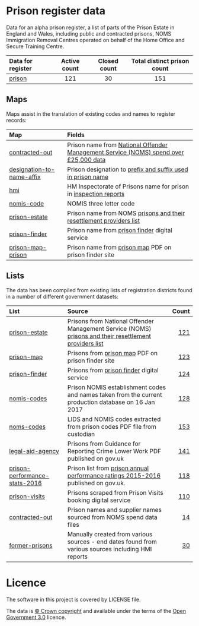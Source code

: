 # Prison register data

Data for an alpha prison register,
a list of parts of the Prison Estate in England and Wales, including public and contracted prisons, NOMS Immigration Removal Centres operated on behalf of the Home Office and Secure Training Centre.

| Data for register                | Active count | Closed count | Total distinct prison count |
| :---                             | :---:        | :---:        | :---:                       |
| [prison](data/prison/prison.tsv) | 121          | 30           | 151                         |

## Maps

Maps assist in the translation of existing codes and names to register records:

| Map  | Fields |
| :--- | :---   |
  | [contracted-out](maps/contracted-out.tsv) | Prison name from [National Offender Management Service (NOMS) spend over £25,000 data](https://www.gov.uk/government/publications/national-offender-management-service-spend-over-25000-2016) |
| [designation-to-name-affix](maps/designation-to-name-affix.tsv) | Prison designation to [prefix and suffix used in prison name](https://github.com/openregister/prison-data/blob/readme-update/lib/prison_data.rb#L66) |
| [hmi](maps/hmi.tsv) | HM Inspectorate of Prisons name for prison in [inspection reports](https://www.justiceinspectorates.gov.uk/hmiprisons/inspections/) |
| [nomis-code](maps/nomis-code.tsv) | NOMIS three letter code |
| [prison-estate](maps/prison-estate.tsv) | Prison name from NOMS [prisons and their resettlement providers list](https://www.gov.uk/government/publications/prisons-and-their-resettlement-providers) |
| [prison-finder](maps/prison-finder.tsv) | Prison name from [prison finder](https://www.justice.gov.uk/contacts/prison-finder) digital service |
| [prison-map-prison](maps/prison-map-prison.tsv) | Prison name from [prison map](https://www.justice.gov.uk/downloads/contacts/hmps/prison-finder/prison-map.pdf) PDF on prison finder site |


## Lists

The data has been compiled from existing lists of registration districts found
in a number of different government datasets:

| List | Source | Count |
| :---         |    :--- | ---: |
| [prison-estate](lists/prison-estate) | Prisons from National Offender Management Service (NOMS) [prisons and their resettlement providers list](https://www.gov.uk/government/publications/prisons-and-their-resettlement-providers) |[121](lists/prison-estate/list.tsv)|
| [prison-map](lists/prison-map) | Prisons from [prison map](https://www.justice.gov.uk/downloads/contacts/hmps/prison-finder/prison-map.pdf) PDF on prison finder site |[123](lists/prison-map/prisons.tsv)|
| [prison-finder](lists/prison-finder) | Prisons from [prison finder](https://www.justice.gov.uk/contacts/prison-finder) digital service |[124](lists/prison-finder/prison-address-text.tsv)|
| [nomis-codes](lists/nomis-codes) | Prison NOMIS establishment codes and names taken from the current production database on 16 Jan 2017 |[128](lists/nomis-codes/nomis-codes.tsv)|
| [noms-codes](lists/noms-codes) | LIDS and NOMIS codes extracted from prison codes PDF file from custodian |[153](lists/noms-codes/prison-codes.tsv)|
| [legal-aid-agency](lists/legal-aid-agency) | Prisons from Guidance for Reporting Crime Lower Work PDF published on gov.uk |[141](lists/legal-aid-agency/prison-codes.tsv)|
| [prison-performance-stats-2016](lists/prison-performance-stats-2016) | Prison list from [prison annual performance ratings 2015-2016](https://www.gov.uk/government/statistics/prison-performance-statistics-2015-to-2016) published on gov.uk. |[118](lists/prison-performance-stats-2016/prisons.tsv)|
| [prison-visits](lists/prison-visits) | Prisons scraped from Prison Visits booking digital service |[110](lists/prison-visits/prisons.tsv)|
| [contracted-out](lists/contracted-out) | Prison names and supplier names sourced from NOMS spend data files |[14](lists/contracted-out/prisons.tsv)|
| [former-prisons](lists/former-prisons) | Manually created from various sources - end dates found from various sources including HMI reports |[30](lists/former-prisons/prisons.tsv)|

# Licence

The software in this project is covered by LICENSE file.

The data is [© Crown copyright](http://www.nationalarchives.gov.uk/information-management/re-using-public-sector-information/copyright-and-re-use/crown-copyright/)
and available under the terms of the [Open Government 3.0](https://www.nationalarchives.gov.uk/doc/open-government-licence/version/3/) licence.
